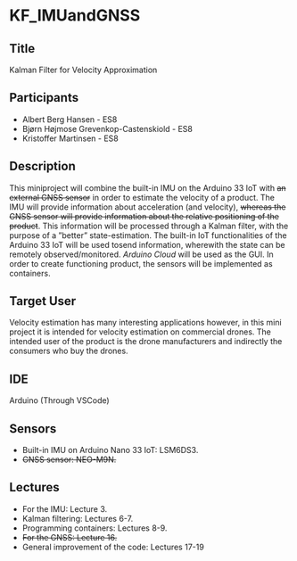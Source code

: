 # KF_IMUandGNSS

## Title
Kalman Filter for Velocity Approximation

## Participants
* Albert Berg Hansen - ES8
* Bjørn Højmose Grevenkop-Castenskiold - ES8
* Kristoffer Martinsen - ES8

## Description
This miniproject will combine the built-in IMU on the Arduino 33 IoT with <s>an external GNSS sensor</s> in order to estimate the velocity of a product. The IMU will provide information about acceleration (and velocity), <s>whereas the GNSS sensor will provide information about the relative positioning of the product</s>. This information will be processed through a Kalman filter, with the purpose of a ”better” state-estimation. The built-in IoT functionalities of the Arduino 33 IoT will be used tosend information, wherewith the state can be remotely observed/monitored. *Arduino Cloud* will be used as the GUI. In order to create functioning product, the sensors will be implemented as containers.

## Target User
Velocity estimation has many interesting applications however, in this mini project it is intended for velocity estimation on commercial drones. The intended user of the product is the drone manufacturers and indirectly the consumers who buy the drones.

## IDE
Arduino (Through VSCode)

## Sensors
* Built-in IMU on Arduino Nano 33 IoT: LSM6DS3.
* <s>GNSS sensor: NEO-M9N.</s>

## Lectures
* For the IMU: Lecture 3.
* Kalman filtering: Lectures 6-7.
* Programming containers: Lectures 8-9.
* <s>For the GNSS: Lecture 16.</s>
* General improvement of the code: Lectures 17-19
